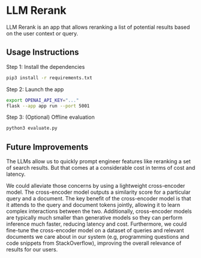 # LLM Rerank

LLM Rerank is an app that allows reranking a list of potential results based on the user context or query.

## Usage Instructions

Step 1: Install the dependencies

```bash
pip3 install -r requirements.txt
```

Step 2: Launch the app

```bash
export OPENAI_API_KEY="..."
flask --app app run --port 5001
```

Step 3: (Optional) Offline evaluation

```bash
python3 evaluate.py
```

## Future Improvements

The LLMs allow us to quickly prompt engineer features like reranking a set of search results. But that comes at a considerable cost in terms of cost and latency.

We could alleviate those concerns by using a lightweight cross-encoder model. The cross-encoder model outputs a similarity score for a particular query and a document. The key benefit of the cross-encoder model is that it attends to the query and document tokens jointly, allowing it to learn complex interactions between the two. Additionally, cross-encoder models are typically much smaller than generative models so they can perform inference much faster, reducing latency and cost. Furthermore, we could fine-tune the cross-encoder model on a dataset of queries and relevant documents we care about in our system (e.g, programming questions and code snippets from StackOverflow), improving the overall relevance of results for our users.
